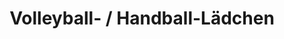 ---
title: "Volleyball- / Handball-Lädchen"
url: /karlsruhe/volleyball-handball-laedchen/
shop: Sport
---